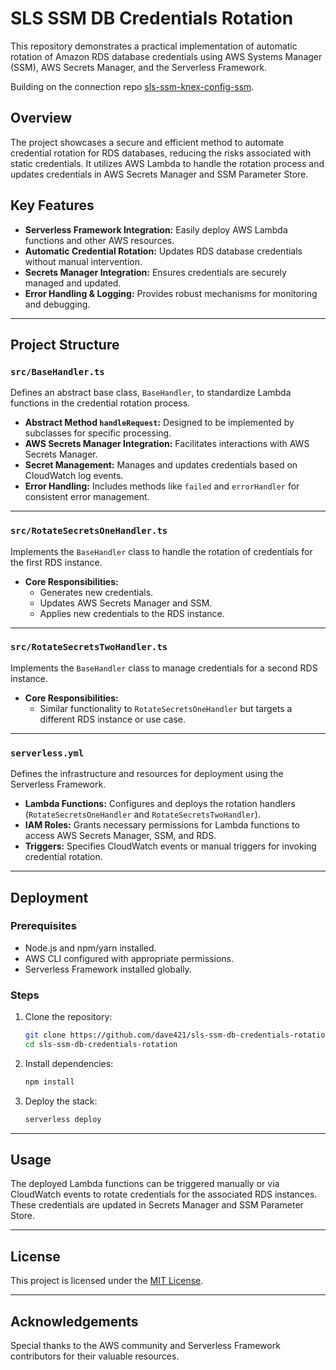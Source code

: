 # SLS SSM DB Credentials Rotation

This repository demonstrates a practical implementation of automatic rotation of Amazon RDS database credentials using AWS Systems Manager (SSM), AWS Secrets Manager, and the Serverless Framework.

Building on the connection repo [sls-ssm-knex-config-ssm](https://github.com/dave421/sls-ssm-knex-config-ssm).

## Overview

The project showcases a secure and efficient method to automate credential rotation for RDS databases, reducing the risks associated with static credentials. It utilizes AWS Lambda to handle the rotation process and updates credentials in AWS Secrets Manager and SSM Parameter Store.

## Key Features

- **Serverless Framework Integration:** Easily deploy AWS Lambda functions and other AWS resources.
- **Automatic Credential Rotation:** Updates RDS database credentials without manual intervention.
- **Secrets Manager Integration:** Ensures credentials are securely managed and updated.
- **Error Handling & Logging:** Provides robust mechanisms for monitoring and debugging.

---

## Project Structure

### `src/BaseHandler.ts`

Defines an abstract base class, `BaseHandler`, to standardize Lambda functions in the credential rotation process.

- **Abstract Method `handleRequest`:** Designed to be implemented by subclasses for specific processing.
- **AWS Secrets Manager Integration:** Facilitates interactions with AWS Secrets Manager.
- **Secret Management:** Manages and updates credentials based on CloudWatch log events.
- **Error Handling:** Includes methods like `failed` and `errorHandler` for consistent error management.

---

### `src/RotateSecretsOneHandler.ts`

Implements the `BaseHandler` class to handle the rotation of credentials for the first RDS instance.

- **Core Responsibilities:**
  - Generates new credentials.
  - Updates AWS Secrets Manager and SSM.
  - Applies new credentials to the RDS instance.

---

### `src/RotateSecretsTwoHandler.ts`

Implements the `BaseHandler` class to manage credentials for a second RDS instance.

- **Core Responsibilities:**
  - Similar functionality to `RotateSecretsOneHandler` but targets a different RDS instance or use case.

---

### `serverless.yml`

Defines the infrastructure and resources for deployment using the Serverless Framework.

- **Lambda Functions:** Configures and deploys the rotation handlers (`RotateSecretsOneHandler` and `RotateSecretsTwoHandler`).
- **IAM Roles:** Grants necessary permissions for Lambda functions to access AWS Secrets Manager, SSM, and RDS.
- **Triggers:** Specifies CloudWatch events or manual triggers for invoking credential rotation.

---

## Deployment

### Prerequisites

- Node.js and npm/yarn installed.
- AWS CLI configured with appropriate permissions.
- Serverless Framework installed globally.

### Steps

1. Clone the repository:

   ```bash
   git clone https://github.com/dave421/sls-ssm-db-credentials-rotation.git
   cd sls-ssm-db-credentials-rotation
   ```

2. Install dependencies:

   ```bash
   npm install
   ```

3. Deploy the stack:
   ```bash
   serverless deploy
   ```

---

## Usage

The deployed Lambda functions can be triggered manually or via CloudWatch events to rotate credentials for the associated RDS instances. These credentials are updated in Secrets Manager and SSM Parameter Store.

---

## License

This project is licensed under the [MIT License](LICENSE).

---

## Acknowledgements

Special thanks to the AWS community and Serverless Framework contributors for their valuable resources.
